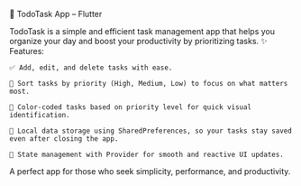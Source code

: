 📝 TodoTask App – Flutter

TodoTask is a simple and efficient task management app that helps you organize your day and boost your productivity by prioritizing tasks.
✨ Features:

    ✅ Add, edit, and delete tasks with ease.

    🎯 Sort tasks by priority (High, Medium, Low) to focus on what matters most.

    🎨 Color-coded tasks based on priority level for quick visual identification.

    💾 Local data storage using SharedPreferences, so your tasks stay saved even after closing the app.

    🔄 State management with Provider for smooth and reactive UI updates.

A perfect app for those who seek simplicity, performance, and productivity. 
